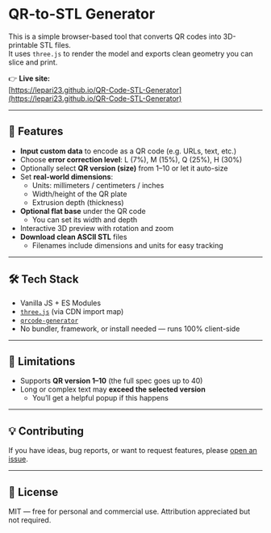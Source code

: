 # QR-to-STL Generator

This is a simple browser-based tool that converts QR codes into 3D-printable STL files.  
It uses `three.js` to render the model and exports clean geometry you can slice and print.

👉 **Live site:**  
[https://lepari23.github.io/QR-Code-STL-Generator](https://lepari23.github.io/QR-Code-STL-Generator)

---

## 🧩 Features

- **Input custom data** to encode as a QR code (e.g. URLs, text, etc.)
- Choose **error correction level**: L (7%), M (15%), Q (25%), H (30%)
- Optionally select **QR version (size)** from 1–10 or let it auto-size
- Set **real-world dimensions**:
  - Units: millimeters / centimeters / inches
  - Width/height of the QR plate
  - Extrusion depth (thickness)
- **Optional flat base** under the QR code
  - You can set its width and depth
- Interactive 3D preview with rotation and zoom
- **Download clean ASCII STL** files
  - Filenames include dimensions and units for easy tracking

---

## 🛠 Tech Stack

- Vanilla JS + ES Modules
- [`three.js`](https://threejs.org/) (via CDN import map)
- [`qrcode-generator`](https://github.com/kazuhikoarase/qrcode-generator)
- No bundler, framework, or install needed — runs 100% client-side

---

## 🚧 Limitations

- Supports **QR version 1–10** (the full spec goes up to 40)
- Long or complex text may **exceed the selected version**
  - You’ll get a helpful popup if this happens

---

## 💡 Contributing

If you have ideas, bug reports, or want to request features, please [open an issue](https://github.com/lepari23/QR-Code-STL-Generator/issues).  

---

## 📄 License

MIT — free for personal and commercial use. Attribution appreciated but not required.

